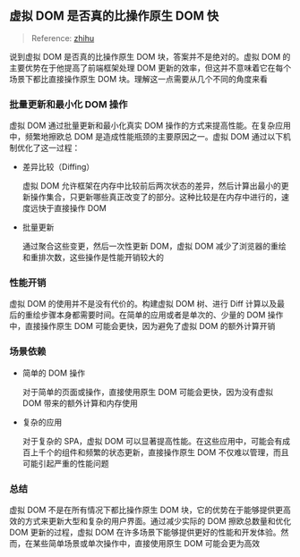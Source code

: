 ## 虚拟 DOM 是否真的比操作原生 DOM 快

> Reference: [zhihu](https://www.zhihu.com/question/31809713/answer/53544875)

说到虚拟 DOM 是否真的比操作原生 DOM 块，答案并不是绝对的。虚拟 DOM 的主要优势在于他提高了前端框架处理 DOM 更新的效率，但这并不意味着它在每个场景下都比直接操作原生 DOM 块。理解这一点需要从几个不同的角度来看

### 批量更新和最小化 DOM 操作

虚拟 DOM 通过批量更新和最小化真实 DOM 操作的方式来提高性能。在复杂应用中，频繁地擦欧总 DOM 是造成性能瓶颈的主要原因之一。虚拟 DOM 通过以下机制优化了这一过程：

- 差异比较（Diffing）

  虚拟 DOM 允许框架在内存中比较前后两次状态的差异，然后计算出最小的更新操作集合，只更新哪些真正改变了的部分。这种比较是在内存中进行的，速度远快于直接操作 DOM

- 批量更新

  通过聚合这些变更，然后一次性更新 DOM，虚拟 DOM 减少了浏览器的重绘和重排次数，这些操作是性能开销较大的

### 性能开销

虚拟 DOM 的使用并不是没有代价的。构建虚拟 DOM 树、进行 Diff 计算以及最后的重绘步骤本身都需要时间。在简单的应用或者是单次的、少量的 DOM 操作中，直接操作原生 DOM 可能会更快，因为避免了虚拟 DOM 的额外计算开销

### 场景依赖

- 简单的 DOM 操作

  对于简单的页面或操作，直接使用原生 DOM 可能会更快，因为没有虚拟 DOM 带来的额外计算和内存使用

- 复杂的应用

  对于复杂的 SPA，虚拟 DOM 可以显著提高性能。在这些应用中，可能会有成百上千个的组件和频繁的状态更新，直接操作原生 DOM 不仅难以管理，而且可能引起严重的性能问题

### 总结

虚拟 DOM 不是在所有情况下都比操作原生 DOM 块，它的优势在于能够提供更高效的方式来更新大型和复杂的用户界面。通过减少实际的 DOM 擦欧总数量和优化 DOM 更新的过程，虚拟 DOM 在许多场景下能够提供更好的性能和开发体验。然而，在某些简单场景或单次操作中，直接使用原生 DOM 可能会更为高效

